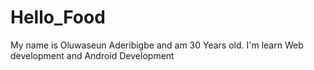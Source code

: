 # Hello_Food
My name is Oluwaseun Aderibigbe and am 30 Years old.
I'm learn Web development and Android Development  
